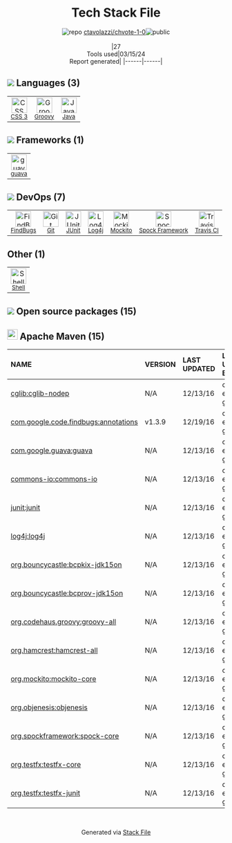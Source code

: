 <!--
&lt;--- Readme.md Snippet without images Start ---&gt;
## Tech Stack
ctavolazzi/chvote-1-0 is built on the following main stack:

- [Groovy](https://groovy-lang.org/) – Languages
- [Java](https://www.java.com) – Languages
- [guava](https://github.com/google/guava) – Java Tools
- [FindBugs](http://findbugs.sourceforge.net/) – Code Review
- [JUnit](http://junit.org/) – Testing Frameworks
- [Log4j](https://logging.apache.org/log4j/2.x/) – Logging Tools
- [Mockito](https://site.mockito.org/) – Testing Frameworks
- [Spock Framework](http://spockframework.org/) – Testing Frameworks
- [Travis CI](http://travis-ci.com/) – Continuous Integration
- [Shell](https://en.wikipedia.org/wiki/Shell_script) – Shells

Full tech stack [here](/techstack.md)

&lt;--- Readme.md Snippet without images End ---&gt;

&lt;--- Readme.md Snippet with images Start ---&gt;
## Tech Stack
ctavolazzi/chvote-1-0 is built on the following main stack:

- <img width='25' height='25' src='https://img.stackshare.io/service/997/default_7ff5fcd857f42ad25149f659693d8930bffddf14.png' alt='Groovy'/> [Groovy](https://groovy-lang.org/) – Languages
- <img width='25' height='25' src='https://img.stackshare.io/service/995/K85ZWV2F.png' alt='Java'/> [Java](https://www.java.com) – Languages
- <img width='25' height='25' src='https://img.stackshare.io/service/2970/wBjKn0ol.png' alt='guava'/> [guava](https://github.com/google/guava) – Java Tools
- <img width='25' height='25' src='https://img.stackshare.io/service/2662/kWjFjx3K_400x400.jpg' alt='FindBugs'/> [FindBugs](http://findbugs.sourceforge.net/) – Code Review
- <img width='25' height='25' src='https://img.stackshare.io/service/2020/874086.png' alt='JUnit'/> [JUnit](http://junit.org/) – Testing Frameworks
- <img width='25' height='25' src='https://img.stackshare.io/service/2804/Coralogix-log4j-integration.jpg' alt='Log4j'/> [Log4j](https://logging.apache.org/log4j/2.x/) – Logging Tools
- <img width='25' height='25' src='https://img.stackshare.io/service/2021/4y634TJm_400x400.jpg' alt='Mockito'/> [Mockito](https://site.mockito.org/) – Testing Frameworks
- <img width='25' height='25' src='https://img.stackshare.io/service/5548/UB74SoK2_400x400.png' alt='Spock Framework'/> [Spock Framework](http://spockframework.org/) – Testing Frameworks
- <img width='25' height='25' src='https://img.stackshare.io/service/460/Lu6cGu0z_400x400.png' alt='Travis CI'/> [Travis CI](http://travis-ci.com/) – Continuous Integration
- <img width='25' height='25' src='https://img.stackshare.io/service/4631/default_c2062d40130562bdc836c13dbca02d318205a962.png' alt='Shell'/> [Shell](https://en.wikipedia.org/wiki/Shell_script) – Shells

Full tech stack [here](/techstack.md)

&lt;--- Readme.md Snippet with images End ---&gt;
-->
<div align="center">

# Tech Stack File
![](https://img.stackshare.io/repo.svg "repo") [ctavolazzi/chvote-1-0](https://github.com/ctavolazzi/chvote-1-0)![](https://img.stackshare.io/public_badge.svg "public")
<br/><br/>
|27<br/>Tools used|03/15/24 <br/>Report generated|
|------|------|
</div>

## <img src='https://img.stackshare.io/languages.svg'/> Languages (3)
<table><tr>
  <td align='center'>
  <img width='36' height='36' src='https://img.stackshare.io/service/6727/css.png' alt='CSS 3'>
  <br>
  <sub><a href="https://developer.mozilla.org/en-US/docs/Web/CSS/CSS3">CSS 3</a></sub>
  <br>
  <sub></sub>
</td>

<td align='center'>
  <img width='36' height='36' src='https://img.stackshare.io/service/997/default_7ff5fcd857f42ad25149f659693d8930bffddf14.png' alt='Groovy'>
  <br>
  <sub><a href="https://groovy-lang.org/">Groovy</a></sub>
  <br>
  <sub></sub>
</td>

<td align='center'>
  <img width='36' height='36' src='https://img.stackshare.io/service/995/K85ZWV2F.png' alt='Java'>
  <br>
  <sub><a href="https://www.java.com">Java</a></sub>
  <br>
  <sub></sub>
</td>

</tr>
</table>

## <img src='https://img.stackshare.io/frameworks.svg'/> Frameworks (1)
<table><tr>
  <td align='center'>
  <img width='36' height='36' src='https://img.stackshare.io/service/2970/wBjKn0ol.png' alt='guava'>
  <br>
  <sub><a href="https://github.com/google/guava">guava</a></sub>
  <br>
  <sub></sub>
</td>

</tr>
</table>

## <img src='https://img.stackshare.io/devops.svg'/> DevOps (7)
<table><tr>
  <td align='center'>
  <img width='36' height='36' src='https://img.stackshare.io/service/2662/kWjFjx3K_400x400.jpg' alt='FindBugs'>
  <br>
  <sub><a href="http://findbugs.sourceforge.net/">FindBugs</a></sub>
  <br>
  <sub></sub>
</td>

<td align='center'>
  <img width='36' height='36' src='https://img.stackshare.io/service/1046/git.png' alt='Git'>
  <br>
  <sub><a href="http://git-scm.com/">Git</a></sub>
  <br>
  <sub></sub>
</td>

<td align='center'>
  <img width='36' height='36' src='https://img.stackshare.io/service/2020/874086.png' alt='JUnit'>
  <br>
  <sub><a href="http://junit.org/">JUnit</a></sub>
  <br>
  <sub></sub>
</td>

<td align='center'>
  <img width='36' height='36' src='https://img.stackshare.io/service/2804/Coralogix-log4j-integration.jpg' alt='Log4j'>
  <br>
  <sub><a href="https://logging.apache.org/log4j/2.x/">Log4j</a></sub>
  <br>
  <sub></sub>
</td>

<td align='center'>
  <img width='36' height='36' src='https://img.stackshare.io/service/2021/4y634TJm_400x400.jpg' alt='Mockito'>
  <br>
  <sub><a href="https://site.mockito.org/">Mockito</a></sub>
  <br>
  <sub></sub>
</td>

<td align='center'>
  <img width='36' height='36' src='https://img.stackshare.io/service/5548/UB74SoK2_400x400.png' alt='Spock Framework'>
  <br>
  <sub><a href="http://spockframework.org/">Spock Framework</a></sub>
  <br>
  <sub></sub>
</td>

<td align='center'>
  <img width='36' height='36' src='https://img.stackshare.io/service/460/Lu6cGu0z_400x400.png' alt='Travis CI'>
  <br>
  <sub><a href="http://travis-ci.com/">Travis CI</a></sub>
  <br>
  <sub></sub>
</td>

</tr>
</table>

## Other (1)
<table><tr>
  <td align='center'>
  <img width='36' height='36' src='https://img.stackshare.io/service/4631/default_c2062d40130562bdc836c13dbca02d318205a962.png' alt='Shell'>
  <br>
  <sub><a href="https://en.wikipedia.org/wiki/Shell_script">Shell</a></sub>
  <br>
  <sub></sub>
</td>

</tr>
</table>


## <img src='https://img.stackshare.io/group.svg' /> Open source packages (15)</h2>

## <img width='24' height='24' src='https://img.stackshare.io/package_manager/977/default_9833f2ef0bbc2a946b4cc5e9307264033361076b.png'/> Apache Maven (15)

|NAME|VERSION|LAST UPDATED|LAST UPDATED BY|LICENSE|VULNERABILITIES|
|:------|:------|:------|:------|:------|:------|
|[cglib:cglib-nodep](https://github.com/cglib/cglib)|N/A|12/13/16|chvote-etat-de-geneve |Apache-2.0|N/A|
|[com.google.code.findbugs:annotations](http://findbugs.sourceforge.net/)|v1.3.9|12/19/16|chvote-etat-de-geneve |LGPL-3.0-only|N/A|
|[com.google.guava:guava](https://github.com/google/guava)|N/A|12/13/16|chvote-etat-de-geneve |Apache-2.0|N/A|
|[commons-io:commons-io](http://commons.apache.org/proper/commons-io/)|N/A|12/13/16|chvote-etat-de-geneve |Apache-2.0|N/A|
|[junit:junit](http://junit.org)|N/A|12/13/16|chvote-etat-de-geneve |EPL-1.0|N/A|
|[log4j:log4j](http://logging.apache.org/log4j/1.2/)|N/A|12/13/16|chvote-etat-de-geneve |Apache-2.0|N/A|
|[org.bouncycastle:bcpkix-jdk15on](http://www.bouncycastle.org/java.html)|N/A|12/13/16|chvote-etat-de-geneve |LAL-1.3|N/A|
|[org.bouncycastle:bcprov-jdk15on](http://www.bouncycastle.org/java.html)|N/A|12/13/16|chvote-etat-de-geneve |MIT|N/A|
|[org.codehaus.groovy:groovy-all](https://groovy-lang.org)|N/A|12/13/16|chvote-etat-de-geneve |Apache-2.0|N/A|
|[org.hamcrest:hamcrest-all](http://hamcrest.org/)|N/A|12/13/16|chvote-etat-de-geneve |BSD-3-Clause|N/A|
|[org.mockito:mockito-core](https://github.com/mockito/mockito)|N/A|12/13/16|chvote-etat-de-geneve |MIT|N/A|
|[org.objenesis:objenesis](http://objenesis.org)|N/A|12/13/16|chvote-etat-de-geneve |Apache-2.0|N/A|
|[org.spockframework:spock-core](http://spockframework.org)|N/A|12/13/16|chvote-etat-de-geneve |Apache-2.0|N/A|
|[org.testfx:testfx-core](https://github.com/TestFX/TestFX)|N/A|12/13/16|chvote-etat-de-geneve |EUPL-1.2|N/A|
|[org.testfx:testfx-junit](https://github.com/TestFX/TestFX)|N/A|12/13/16|chvote-etat-de-geneve |EUPL-1.2|N/A|

<br/>
<div align='center'>

Generated via [Stack File](https://github.com/marketplace/stack-file)
